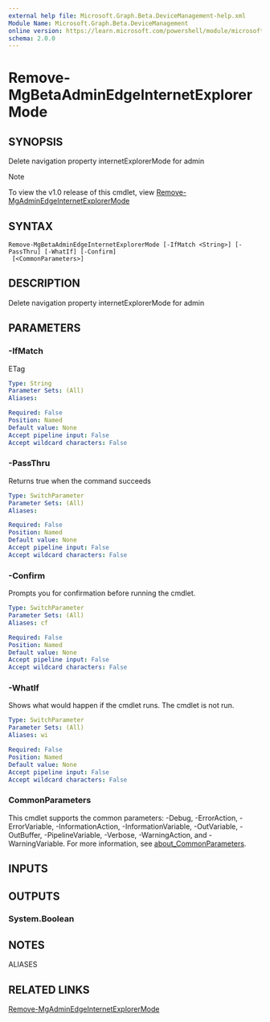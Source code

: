 ```yaml
---
external help file: Microsoft.Graph.Beta.DeviceManagement-help.xml
Module Name: Microsoft.Graph.Beta.DeviceManagement
online version: https://learn.microsoft.com/powershell/module/microsoft.graph.beta.devicemanagement/remove-mgbetaadminedgeinternetexplorermode
schema: 2.0.0
---
```


# Remove-MgBetaAdminEdgeInternetExplorerMode

## SYNOPSIS
Delete navigation property internetExplorerMode for admin

> [!NOTE]
> To view the v1.0 release of this cmdlet, view [Remove-MgAdminEdgeInternetExplorerMode](/powershell/module/Microsoft.Graph.DeviceManagement/Remove-MgAdminEdgeInternetExplorerMode?view=graph-powershell-1.0)

## SYNTAX

```
Remove-MgBetaAdminEdgeInternetExplorerMode [-IfMatch <String>] [-PassThru] [-WhatIf] [-Confirm]
 [<CommonParameters>]
```

## DESCRIPTION
Delete navigation property internetExplorerMode for admin

## PARAMETERS

### -IfMatch
ETag

```yaml
Type: String
Parameter Sets: (All)
Aliases:

Required: False
Position: Named
Default value: None
Accept pipeline input: False
Accept wildcard characters: False
```

### -PassThru
Returns true when the command succeeds

```yaml
Type: SwitchParameter
Parameter Sets: (All)
Aliases:

Required: False
Position: Named
Default value: None
Accept pipeline input: False
Accept wildcard characters: False
```

### -Confirm
Prompts you for confirmation before running the cmdlet.

```yaml
Type: SwitchParameter
Parameter Sets: (All)
Aliases: cf

Required: False
Position: Named
Default value: None
Accept pipeline input: False
Accept wildcard characters: False
```

### -WhatIf
Shows what would happen if the cmdlet runs.
The cmdlet is not run.

```yaml
Type: SwitchParameter
Parameter Sets: (All)
Aliases: wi

Required: False
Position: Named
Default value: None
Accept pipeline input: False
Accept wildcard characters: False
```

### CommonParameters
This cmdlet supports the common parameters: -Debug, -ErrorAction, -ErrorVariable, -InformationAction, -InformationVariable, -OutVariable, -OutBuffer, -PipelineVariable, -Verbose, -WarningAction, and -WarningVariable. For more information, see [about_CommonParameters](http://go.microsoft.com/fwlink/?LinkID=113216).

## INPUTS

## OUTPUTS

### System.Boolean
## NOTES

ALIASES

## RELATED LINKS
[Remove-MgAdminEdgeInternetExplorerMode](/powershell/module/Microsoft.Graph.DeviceManagement/Remove-MgAdminEdgeInternetExplorerMode?view=graph-powershell-1.0)

